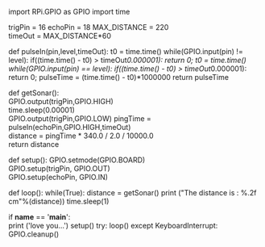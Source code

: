 import RPi.GPIO as GPIO
import time

trigPin = 16
echoPin = 18
MAX_DISTANCE = 220          
timeOut = MAX_DISTANCE*60   

def pulseIn(pin,level,timeOut): 
    t0 = time.time()
    while(GPIO.input(pin) != level):
        if((time.time() - t0) > timeOut*0.000001):
            return 0;
    t0 = time.time()
    while(GPIO.input(pin) == level):
        if((time.time() - t0) > timeOut*0.000001):
            return 0;
    pulseTime = (time.time() - t0)*1000000
    return pulseTime
    
def getSonar():     
    GPIO.output(trigPin,GPIO.HIGH)       
    time.sleep(0.00001)     
    GPIO.output(trigPin,GPIO.LOW) 
    pingTime = pulseIn(echoPin,GPIO.HIGH,timeOut)  
    distance = pingTime * 340.0 / 2.0 / 10000.0     
    return distance
   
def setup():
    GPIO.setmode(GPIO.BOARD)      
    GPIO.setup(trigPin, GPIO.OUT)   
    GPIO.setup(echoPin, GPIO.IN)    


def loop():
    while(True):
        distance = getSonar() 
        print ("The distance is : %.2f cm"%(distance))
        time.sleep(1)
        
if __name__ == '__main__':     
    print ('love you...')
    setup()
    try:
        loop()
    except KeyboardInterrupt:  
        GPIO.cleanup()        


    


